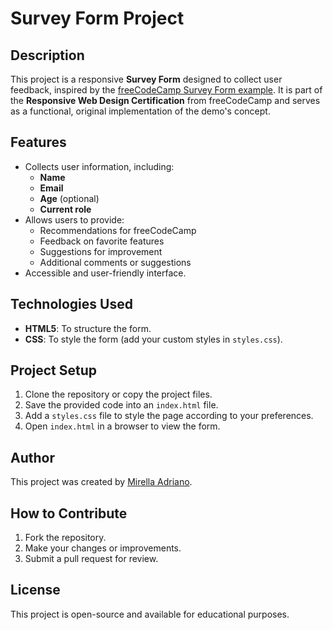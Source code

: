 # Survey Form Project

## Description
This project is a responsive **Survey Form** designed to collect user feedback, inspired by the [freeCodeCamp Survey Form example](https://survey-form.freecodecamp.rocks). It is part of the **Responsive Web Design Certification** from freeCodeCamp and serves as a functional, original implementation of the demo's concept.

## Features
- Collects user information, including:
  - **Name**
  - **Email**
  - **Age** (optional)
  - **Current role**
- Allows users to provide:
  - Recommendations for freeCodeCamp
  - Feedback on favorite features
  - Suggestions for improvement
  - Additional comments or suggestions
- Accessible and user-friendly interface.

## Technologies Used
- **HTML5**: To structure the form.
- **CSS**: To style the form (add your custom styles in `styles.css`).

## Project Setup
1. Clone the repository or copy the project files.
2. Save the provided code into an `index.html` file.
3. Add a `styles.css` file to style the page according to your preferences.
4. Open `index.html` in a browser to view the form.

## Author
This project was created by [Mirella Adriano](https://github.com/MirellaAdriano).

## How to Contribute
1. Fork the repository.
2. Make your changes or improvements.
3. Submit a pull request for review.

## License
This project is open-source and available for educational purposes.
